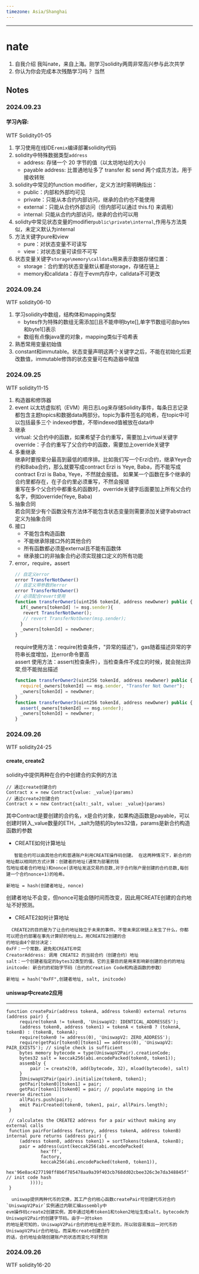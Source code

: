 ```yaml
---
timezone: Asia/Shanghai
---
```


---

# nate

1. 自我介绍
   我叫nate，来自上海。刚学习solidity两周非常高兴参与此次共学
2. 你认为你会完成本次残酷学习吗？
   当然
## Notes

<!-- Content_START -->

### 2024.09.23

#### 学习內容: 
  WTF Solidity01-05
  1. 学习使用在线IDE`remix`编译部署solidity代码
  2. solidity中特殊数据类型`address`
     - address: 存储一个 20 字节的值（以太坊地址的大小)
     - payable address: 比普通地址多了 transfer 和 send 两个成员方法，用于接收转账
  4. solidity中常见的function modifier，定义方法时需明确指出：
     - public：内部和外部均可见
     - private：只能从本合约内部访问，继承的合约也不能使用
     - external：只能从合约外部访问（但内部可以通过 this.f() 来调用）
     - internal: 只能从合约内部访问，继承的合约可以用
  5. solidty中常见状态变量的modifier`public\private\internal`,作用与方法类似，未定义默认为internal
  6. 方法关键字pure和view
     - pure：对状态变量不可读写
     - view：对状态变量可读但不可写
  7. 状态变量关键字`storage\memory\calldata`用来表示数据存储位置：
     - storage：合约里的状态变量默认都是storage，存储在链上
     - memory和calldata：存在于evm内存中，calldata不可更改 

### 2024.09.24
  WTF solidity06-10
  1. 学习solidity中数组，结构体和mapping类型
     - bytes作为特殊的数组无需添加[]且不能申明byte[],单字节数组可由bytes和byte1[]表示
     - 数组有点像java里的对象，mapping类似于哈希表
  2. 熟悉常用变量初始值
  3. constant和immutable。状态变量声明这两个关键字之后，不能在初始化后更改数值，immutable修饰的状态变量可在构造器中赋值
### 2024.09.25
  WTF solidity11-15
  1. 构造器和修饰器
  2. event
     以太坊虚拟机（EVM）用日志Log来存储Solidity事件，每条日志记录都包含主题topics和数据data两部分。topic为事件签名的哈希，在topic中可以包括最多三个
     indexed参数，不带indexed值被放在data中
  3. 继承  
     virtual: 父合约中的函数，如果希望子合约重写，需要加上virtual关键字  
     override：子合约重写了父合约中的函数，需要加上override关键字
  4. 多重继承  
     继承时要按辈分最高到最低的顺序排。比如我们写一个Erzi合约，继承Yeye合约和Baba合约，那么就要写成contract Erzi is Yeye, Baba，而不能写成contract Erzi is Baba, Yeye，不然就会报错。
     如果某一个函数在多个继承的合约里都存在，在子合约里必须重写，不然会报错  
     重写在多个父合约中都重名的函数时，override关键字后面要加上所有父合约名字，例如override(Yeye, Baba)
  5. 抽象合同  
     若合同至少有个函数没有方法体不能包含状态变量则需要添加关键字abstract定义为抽象合同
  6. 接口
     - 不能包含构造函数
     - 不能继承除接口外的其他合约
     - 所有函数都必须是external且不能有函数体
     - 继承接口的非抽象合约必须实现接口定义的所有功能
  7. error，require，assert
     ```js
     // 自定义error
     error TransferNotOwner()
     // 自定义带参数的error
     error TransferNotOwner()
     // 必须配合revert使用
     function transferOwner1(uint256 tokenId, address newOwner) public {
       if(_owners[tokenId] != msg.sender){  
        revert TransferNotOwner();  
        // revert TransferNotOwner(msg.sender);  
       }  
       _owners[tokenId] = newOwner;
     }
     ```
     require使用方法：require(检查条件，"异常的描述")，gas随着描述异常的字符串长度增加，比error命令要高  
     assert 使用方法：assert(检查条件），当检查条件不成立的时候，就会抛出异常,但不能抛出描述
     ```js
     function transferOwner2(uint256 tokenId, address newOwner) public {  
       require(_owners[tokenId] == msg.sender, "Transfer Not Owner");  
       _owners[tokenId] = newOwner;  
     }
     function transferOwner3(uint256 tokenId, address newOwner) public {  
       assert(_owners[tokenId] == msg.sender);  
       _owners[tokenId] = newOwner;  
     }
     ```
### 2024.09.26
   WTF solidity24-25
   #### create, create2  
   solidity中提供两种在合约中创建合约实例的方法
   ``` text
   // 通过create创建合约
   Contract x = new Contract{value: _value}(params)
   // 通过create2创建合约
   Contract x = new Contract{salt:_salt, value: _value}(params)
   ```
   其中Contract是要创建的合约名，x是合约对象，如果构造函数是payable，可以创建时转入_value数量的ETH，_salt为随机的bytes32值，params是新合约构造函数的参数
   - CREATE如何计算地址
``` text
   智能合约可以由其他合约和普通账户利用CREATE操作码创建。 在这两种情况下，新合约的地址都以相同的方式计算：创建者的地址(通常为部署的钱
包地址或者合约地址)和nonce(该地址发送交易的总数,对于合约账户是创建的合约总数,每创建一个合约nonce+1)的哈希。

新地址 = hash(创建者地址, nonce)
```
创建者地址不会变，但nonce可能会随时间而改变，因此用CREATE创建的合约地址不好预测。

   - CREATE2如何计算地址
``` text
  CREATE2的目的是为了让合约地址独立于未来的事件。不管未来区块链上发生了什么，你都可以把合约部署在事先计算好的地址上。用CREATE2创建的合
约地址由4个部分决定：
0xFF：一个常数，避免和CREATE冲突
CreatorAddress: 调用 CREATE2 的当前合约（创建合约）地址
salt：一个创建者指定的bytes32类型的值，它的主要目的是用来影响新创建的合约的地址
initcode: 新合约的初始字节码（合约的Creation Code和构造函数的参数）

新地址 = hash("0xFF",创建者地址, salt, initcode)
```
   #### uniswap中create2应用
   --- 
   ``` 
   function createPair(address tokenA, address tokenB) external returns (address pair) {
        require(tokenA != tokenB, 'UniswapV2: IDENTICAL_ADDRESSES');
        (address token0, address token1) = tokenA < tokenB ? (tokenA, tokenB) : (tokenB, tokenA);
        require(token0 != address(0), 'UniswapV2: ZERO_ADDRESS');
        require(getPair[token0][token1] == address(0), 'UniswapV2: PAIR_EXISTS'); // single check is sufficient
        bytes memory bytecode = type(UniswapV2Pair).creationCode;
        bytes32 salt = keccak256(abi.encodePacked(token0, token1));
        assembly {
            pair := create2(0, add(bytecode, 32), mload(bytecode), salt)
        }
        IUniswapV2Pair(pair).initialize(token0, token1);
        getPair[token0][token1] = pair;
        getPair[token1][token0] = pair; // populate mapping in the reverse direction
        allPairs.push(pair);
        emit PairCreated(token0, token1, pair, allPairs.length);
    }

    // calculates the CREATE2 address for a pair without making any external calls
    function pairFor(address factory, address tokenA, address tokenB) internal pure returns (address pair) {
        (address token0, address token1) = sortTokens(tokenA, tokenB);
        pair = address(uint(keccak256(abi.encodePacked(
                hex'ff',
                factory,
                keccak256(abi.encodePacked(token0, token1)),
                hex'96e8ac4277198ff8b6f785478aa9a39f403cb768dd02cbee326c3e7da348845f' // init code hash
            ))));
    }

     uniswap提供两种代币的交换，其工产合约核心函数createPair可创建代币对合约`UniswapV2Pair`实例通过内联汇编assembly中
   evm操作码create2创建实例，其中通过哈希token1和token2地址生成salt，bytecode为UniswapV2Pair的创建字节码。由于一对token
   的地址是可知的，UniswapV2Pair合约的地址也是不变的，所以较容易推出一对代币的UniswapV2Pair合约地址。而采用create创建合约
   的话，合约地址会随创建账户的状态而变化不好预测
   ```
### 2024.09.26
WTF solidity16-20

<!-- Content_END -->
